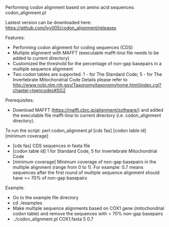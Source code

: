 Performing codon alignment based on amino acid sequences: codon_alignment.pl

Lastest version can be downloaded here: 
https://github.com/lyy005/codon_alignment/releases

Features:
 - Performing codon alignment for coding sequences (CDS)
 - Multiple alignment with MAFFT (executable mafft-linsi file needs to be added to current directory)
 - Customized the threshold for the percentage of non-gap basepairs in a multiple sequence alignment
 - Two codon tables are supported:
        1 - for The Standard Code;
        5 - for The Invertebrate Mitochondrial Code
        Details please refer to http://www.ncbi.nlm.nih.gov/Taxonomy/taxonomyhome.html/index.cgi?chapter=tgencodes#SG2

Prerequisites:
 - Download MAFFT (https://mafft.cbrc.jp/alignment/software/) and added the executable file mafft-linsi to current directory (i.e. codon_alignment directory).

To run the script: 
perl codon_alignment.pl [cds fas] [codon table id] [minimum coverage]

 - [cds fas] 	    CDS sequences in fasta file
 - [codon table id]    1 for Standard Code, 5 for Invertebrate Mitochondrial Code
 - [minimum coverage]  Minimum coverage of non-gap basepairs in the multiple alignment (range from 0 to 1). 
		    For example: 0.7 means sequences after the first round of multiple sequence alignment should have >= 70% of non-gap basepairs

Example: 
 - Go to the example file directory 
 - cd ./examples
 - Make multiple sequence alignments based on COX1 gene (mitochondrial codon table) and remove the sequences with < 70% non-gap basepairs
 - ../codon_alignment.pl COX1.fasta 5 0.7
